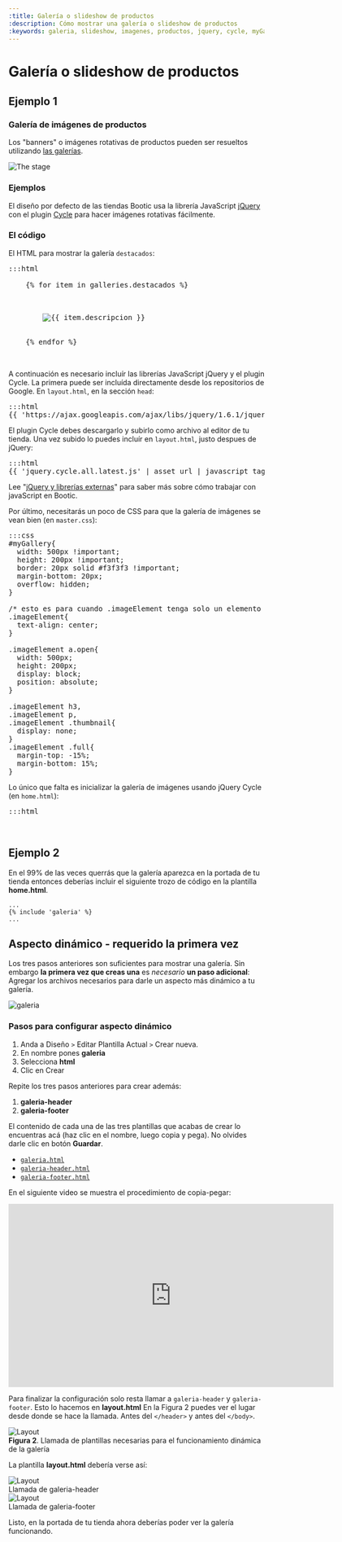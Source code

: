 ```yaml
---
:title: Galería o slideshow de productos
:description: Cómo mostrar una galería o slideshow de productos
:keywords: galeria, slideshow, imagenes, productos, jquery, cycle, myGallery, banner
---
```


# Galería o slideshow de productos

## Ejemplo 1

<h3 id="galerias">Galería de imágenes de productos</h3>

Los "banners" o imágenes rotativas de productos pueden ser resueltos utilizando [las galerías](/es/administracion/galerias).

<img src="<%= img('/img/themes/the_stage.png').thumb('640x').url %>" alt="The stage" />

### Ejemplos

El diseño por defecto de las tiendas Bootic usa la librería JavaScript [jQuery](http://jquery.com/) con el plugin [Cycle](http://jquery.malsup.com/cycle/) para hacer imágenes rotativas fácilmente.

### El código

El HTML para mostrar la galería `destacados`:

<pre>:::html
<div id="myGallery">
    {% for item in galleries.destacados %}
      <div class="imageElement">
        <a href="{{ item.url }}" title="Ver más" class="open"></a>
        <img src="{{ item.image | resize:'540x' }}" class="full" alt="{{ item.descripcion }}" />
      </div>
    {% endfor %}
  </div><!-- /myGallery -->
</pre>

A continuación es necesario incluír las librerías JavaScript jQuery y el plugin Cycle. La primera puede ser incluída directamente desde los repositorios de Google. En <code>layout.html</code>, en la sección <code>head</code>:

<pre>:::html
{{ 'https://ajax.googleapis.com/ajax/libs/jquery/1.6.1/jquery.min.js' | javascript_tag }}
</pre>

El plugin Cycle debes descargarlo y subirlo como archivo al editor de tu tienda. Una vez subido lo puedes incluír en <code>layout.html</code>, justo despues de jQuery:

<pre>:::html
{{ 'jquery.cycle.all.latest.js' | asset_url | javascript_tag }}
</pre>

<div class="note tip">
  Lee "<a href="/es/diseno/librerias/librerias-externas">jQuery y librerías externas</a>" para saber más sobre cómo trabajar con javaScript en Bootic.
</div>

Por último, necesitarás un poco de CSS para que la galería de imágenes se vean bien (en <code>master.css</code>):

<pre>:::css
#myGallery{
  width: 500px !important;
  height: 200px !important;
  border: 20px solid #f3f3f3 !important;
  margin-bottom: 20px;
  overflow: hidden;
}

/* esto es para cuando .imageElement tenga solo un elemento */
.imageElement{
  text-align: center;
}

.imageElement a.open{
  width: 500px;
  height: 200px;
  display: block;
  position: absolute;
}

.imageElement h3,
.imageElement p,
.imageElement .thumbnail{
  display: none;
}
.imageElement .full{
  margin-top: -15%;
  margin-bottom: 15%;
}
</pre>

Lo único que falta es inicializar la galería de imágenes usando jQuery Cycle (en <code>home.html</code>):

<pre>:::html
<script type='text/javascript' charset='utf-8'>
  $(function () {
    $('#myGallery').cycle({
      fx: 'fade' // choose your transition type, ex: fade, scrollUp, shuffle, etc...
    });
  });
</script>
</pre>

## Ejemplo 2



En el 99% de las veces querrás que la galería aparezca en la portada de tu
tienda entonces deberías incluir el siguiente trozo de código en la plantilla
**home.html**.

    ...
    {% include 'galeria' %}
    ...


## Aspecto dinámico - requerido la primera vez

Los tres pasos anteriores son suficientes para mostrar una galería. Sin embargo
**la primera vez que creas una** es _necesario_ **un paso adicional**: Agregar los
archivos necesarios para darle un aspecto más dinámico a tu galería.

![galeria](/img/admin/galeria_animacion.gif)

### Pasos para configurar aspecto dinámico

1. Anda a Diseño `>` Editar Plantilla Actual `>` Crear nueva.
2. En nombre pones **galeria**
3. Selecciona **html**
4. Clic en Crear

Repite los tres pasos anteriores para crear además:

1.  **galeria-header**
2.  **galeria-footer**

El contenido de cada una de las tres plantillas que acabas de crear lo
encuentras acá (haz clic en el nombre, luego copia y pega). No olvides darle
clic en botón **Guardar**.

* [`galeria.html`](https://gist.githubusercontent.com/juque/e6cfe0adcad8551ff386/raw/614d6845e74344e4084f5fd890b2697ac48abab8/galeria.html)
* [`galeria-header.html`](https://gist.githubusercontent.com/juque/f39a0fdc52a829ccebd8/raw/344c7bdcc3a13bbd06457566c1f8d4f0c0d7dc28/galeria-header.html)
* [`galeria-footer.html`](https://gist.githubusercontent.com/juque/e195e08d5250b74b82b0/raw/8f1b4161fbf74539a2b8e71085cec48fade815e3/galeria-footer.html)

En el siguiente video se muestra el procedimiento de copia-pegar:

<iframe width="640" height="360" src="https://www.youtube.com/embed/Ze_8XCKtgvM" frameborder="0" allowfullscreen></iframe>

Para finalizar la configuración solo resta llamar a `galeria-header` y `galeria-footer`. Esto lo hacemos en **layout.html** En la Figura 2 puedes ver el lugar desde
donde se hace la llamada. Antes del `</header>` y antes del `</body>`.

<div class="captura">
  <div class="c-contenido">
    <img src="/img/admin/galerias_02.png" alt="Layout" />
  </div>
  <div class="c-pie">
      <strong>Figura 2</strong>. Llamada de plantillas necesarias para el
      funcionamiento dinámica de la galería
  </div>
</div>

La plantilla **layout.html** debería verse así:

<div class="captura">
  <div class="c-contenido">
    <img src="/img/admin/galerias_04a.png" alt="Layout" />
  </div>
  <div class="c-pie">
    Llamada de galeria-header
  </div>
</div>
<div class="captura">
  <div class="c-contenido">
    <img src="/img/admin/galerias_04b.png" alt="Layout" />
  </div>
  <div class="c-pie">
    Llamada de galeria-footer
  </div>
</div>

Listo, en la portada de tu tienda ahora deberías poder ver la galería funcionando.
